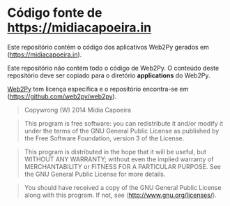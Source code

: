 Código fonte de https://midiacapoeira.in
===

Este repositório contém o código dos aplicativos Web2Py gerados em
(https://midiacapoeira.in).

Este repositório não contém todo o código de Web2Py. O conteúdo deste
repositório deve ser copiado para o diretório **applications** do Web2Py.

[Web2Py](http://web2py.com) tem licença específica e o repositório encontra-se em
(https://github.com/web2py/web2py).

> Copywrong (W) 2014 Mídia Capoeira

> This program is free software: you can redistribute it and/or modify
> it under the terms of the GNU General Public License as published by
> the Free Software Foundation, version 3 of the License.

> This program is distributed in the hope that it will be useful,
> but WITHOUT ANY WARRANTY; without even the implied warranty of
> MERCHANTABILITY or FITNESS FOR A PARTICULAR PURPOSE. See the
> GNU General Public License for more details.

> You should have received a copy of the GNU General Public License
> along with this program. If not, see (http://www.gnu.org/licenses/).

